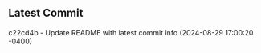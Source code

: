 
## Latest Commit
c22cd4b - Update README with latest commit info (2024-08-29 17:00:20 -0400) <Yunxi-Zhou>
